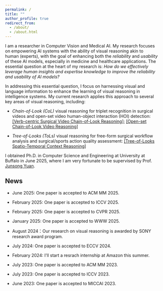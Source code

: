 ```yaml
---
permalink: /
title: ""
author_profile: true
redirect_from: 
  - /about/
  - /about.html
---
```


I am a researcher in Computer Vision and Medical AI. My research focuses on empowering AI systems with the ability of visual reasoning akin to
human (experts), with the goal of enhancing both the *reliability* and *usability* of these AI models, especially in medicine and healthcare applications. The essential question at the heart of my research is: *How do we effectively leverage human insights and expertise knowledge to improve the reliability and usability of AI models?* 

In addressing this essential question, I focus on harnessing visual and language information to enhance the learning of visual reasoning in intelligence systems.  My current research applies this approach to several key areas of visual reasoning, including: 

- *Chain-of-Look (CoL)* visual reasoning for triplet recognition in surgical videos and open-set video human-object interaction (HOI) detection: [[Verb-centric Surgical Video Chain-of-Look Reasoning]](https://par.nsf.gov/servlets/purl/10542741); [[Open-set Chain-of-Look Video Reasoning]](https://openaccess.thecvf.com/content/ICCV2023/papers/Xi_Open_Set_Video_HOI_detection_from_Action-Centric_Chain-of-Look_Prompting_ICCV_2023_paper.pdf) 
  
- *Tree-of-Looks (ToLs)* visual reasoning for free-form surgical workflow analysis and surgical/sports action quality assessment: [[Tree-of-Looks Spatio-Temporal Context Reasoning]](https://cse.buffalo.edu/~jsyuan/papers/2024/ECCV2024_Nan_Xi.pdf)

I obtained Ph.D. in Computer Science and Engineering at University at Buffalo in June 2025, where I am very fortunate to be supervised by Prof. [Junsong Yuan](https://cse.buffalo.edu/~jsyuan/index.html). 

## News

- June 2025: One paper is accepted to ACM MM 2025.

- February 2025: One paper is accepted to ICCV 2025.

- February 2025: One paper is accepted to CVPR 2025.
  
- January 2025: One paper is accepted to WWW 2025.

- August 2024：Our research on visual reasoning is awarded by SONY research award program.
  
- July 2024: One paper is accepted to ECCV 2024.

- February 2024: I'll start a resrach internship at Amazon this summer.

- July 2023: One paper is accepted to ACM MM 2023.

- July 2023: One paper is accepted to ICCV 2023.

- June 2023: One paper is accepted to MICCAI 2023.




